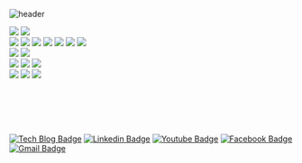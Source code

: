 <!-- ![header](https://capsule-render.vercel.app/api?type=transparent) -->

![header](https://capsule-render.vercel.app/api?type=transparent&color=gradient&height=300&section=header&text=✍️Brush%20on%20my%20development%20skill&fontSize=50&customColorList=0,2,2,2,2,3)

<!-- Language stack -->
 <img src="https://img.shields.io/badge/Python-3766AB?style=flat-square&logo=Python&logoColor=white"/> <img src="https://img.shields.io/badge/Flask-3766AB?style=flat-square&logo=Flask&logoColor=white"/> <br> 
 <img src="https://img.shields.io/badge/Java-3766AB?style=flat-square&logo=Java&logoColor=white"/> <img src="https://img.shields.io/badge/Spring-3766AB?style=flat-square&logo=Spring&logoColor=#F7DF1E"/> <img src="https://img.shields.io/badge/Springboot-3766AB?style=flat-square&logo=Springboot&logoColor=#F7DF1E"/> <img src="https://img.shields.io/badge/JPA-3766AB?style=flat-square&logo=JPA&logoColor=#F7DF1E"/>  <img src="https://img.shields.io/badge/Security-3766AB?style=flat-square&logo=Security&logoColor=#F7DF1E"/>  <img src="https://img.shields.io/badge/JSP-3766AB?style=flat-square&logo=Jsp&logoColor=#F7DF1E"/> <img src="https://img.shields.io/badge/Thymeleaf-3766AB?style=flat-square&logo=Thymeleaf&logoColor=#F7DF1E"/> <br> <img src="https://img.shields.io/badge/JavaScript-885630?style=flat-square&logo=JavaScript&logoColor=#885630"/> <img src="https://img.shields.io/badge/TypeScript-885630?style=flat-square&logo=TypeScript&logoColor=#885630"/> <br>
<img src="https://img.shields.io/badge/Oracle-006272?style=flat-square&logo=Oracle&logoColor=#006272"/> <img src="https://img.shields.io/badge/MySQL-006272?style=flat-square&logo=MySQL&logoColor=#006272"/> <img src="https://img.shields.io/badge/PostgreSQL-006272?style=flat-square&logo=PostgreSQL&logoColor=#006272"/> <br> <img src="https://img.shields.io/badge/Docker-000000?style=flat-square&logo=Docker&logoColor=#000000"/> 
<img src="https://img.shields.io/badge/ApacheTomcat-000000?style=flat-square&logo=Apache&Tomcat&logoColor=#000000"/> <img src="https://img.shields.io/badge/NGINX-000000?style=flat-square&logo=NGINX&logoColor=#000000"/> 


<br><br><br><br>

<!-- SNS -->
[![Tech Blog Badge](http://img.shields.io/badge/-Tech%20blog-black?style=flat-square&logo=github&link=https://github.io/)](https://github.io/) [![Linkedin Badge](https://img.shields.io/badge/-LinkedIn-blue?style=flat-square&logo=Linkedin&logoColor=white&link=https://www.linkedin.com/in)](https://www.linkedin.com/in) [![Youtube Badge](https://img.shields.io/badge/Youtube-ff0000?style=flat-square&logo=youtube&link=https://www.youtube.com)](https://www.youtube.com) [![Facebook Badge](https://img.shields.io/badge/facebook-1877f2?style=flat-square&logo=facebook&logoColor=white&link=https://www.facebook.com)](https://www.facebook.com) [![Gmail Badge](https://img.shields.io/badge/Gmail-d14836?style=flat-square&logo=Gmail&logoColor=white&link=mailto:libra10042@gmail.com)](mailto:libra10042@gmail.com)


